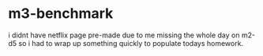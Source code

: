 # m3-benchmark

i didnt have netflix page pre-made due to me missing the whole day on m2-d5 so i had to wrap up something quickly to populate todays homework.
